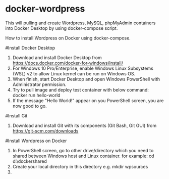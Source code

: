 # docker-wordpress

This will pulling and create Wordpress, MySQL, phpMyAdmin containers into Docker Desktop by using docker-compose script.

How to install Wordpress on Docker using docker-compose.

#Install Docker Desktop
1. Download and install Docker Desktop from https://docs.docker.com/docker-for-windows/install/
2. For Windows 10 Pro/Enterprise, enable Windows Linux Subsystems (WSL) v2 to allow Linux kernel can be run on Windows OS.
3. When finish, start Docker Desktop and open Windows PowerShell with Administrator permission.
4. Try to pull image and deploy test container with below command:
      docker run hello-world
5. If the message "Hello World!" appear on you PowerShell screen, you are now good to go.

#Install Git
1. Download and install Git with its components (Git Bash, Git GUI) from https://git-scm.com/downloads

#Install Wordpress on Docker
1. In PowerShell screen, go to other drive/directory which you need to shared between Windows host and Linux container.
   for example:   cd d:\dockershared
2. Create your local directory in this directory e.g. mkdir wpsources
3. 

